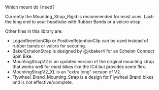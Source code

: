 Which mount do I need?

Currently the Mounting_Strap_Rigid is recommended for most uses. Lash the long end to your headtube with Rubber Bands or a velcro strap. 

Other files in this library are: 

* LoganReentionClip or PositiveRetentionClip can be used instead of rubber bands or velcro for securing. 
* BakerEchelonStrap is designed by @jkbaker4 for an Echelon Connect Spin Bike. 
* MountingStrapV2 is an updated version of the original mounting strap that works well for most bikes like the IC4 but provides some flex.
* MountingStrapV2_XL is an "extra long" version of V2.  
* Flywheel_Brand_Mounting_Strap is a design for Flywheel Brand bikes and is not effective/complete. 